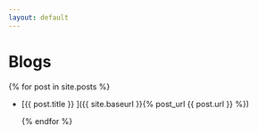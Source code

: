 ```yaml
---
layout: default
---
```


# Blogs


  {% for post in site.posts %}

* [{{ post.title }}  ]({{ site.baseurl }}{% post_url {{ post.url }} %})
 
  {% endfor %}


